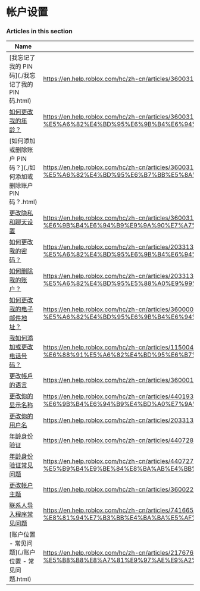 # 帐户设置  
### Articles in this section
Name|URL
-|-
[我忘记了我的 PIN 码](./我忘记了我的 PIN 码.html) |https://en.help.roblox.com/hc/zh-cn/articles/360031292471-%E6%88%91%E5%BF%98%E8%AE%B0%E4%BA%86%E6%88%91%E7%9A%84-PIN-%E7%A0%81
[如何更改我的年龄？](./如何更改我的年龄？.html) |https://en.help.roblox.com/hc/zh-cn/articles/360031323611-%E5%A6%82%E4%BD%95%E6%9B%B4%E6%94%B9%E6%88%91%E7%9A%84%E5%B9%B4%E9%BE%84
[如何添加或删除账户 PIN  码？](./如何添加或删除账户 PIN  码？.html) |https://en.help.roblox.com/hc/zh-cn/articles/360031680051-%E5%A6%82%E4%BD%95%E6%B7%BB%E5%8A%A0%E6%88%96%E5%88%A0%E9%99%A4%E8%B4%A6%E6%88%B7-PIN-%E7%A0%81
[更改隐私和聊天设置](./更改隐私和聊天设置.html) |https://en.help.roblox.com/hc/zh-cn/articles/360031751471-%E6%9B%B4%E6%94%B9%E9%9A%90%E7%A7%81%E5%92%8C%E8%81%8A%E5%A4%A9%E8%AE%BE%E7%BD%AE
[如何更改我的密码？](./如何更改我的密码？.html) |https://en.help.roblox.com/hc/zh-cn/articles/203313100-%E5%A6%82%E4%BD%95%E6%9B%B4%E6%94%B9%E6%88%91%E7%9A%84%E5%AF%86%E7%A0%81
[如何删除我的账户？](./如何删除我的账户？.html) |https://en.help.roblox.com/hc/zh-cn/articles/203313050-%E5%A6%82%E4%BD%95%E5%88%A0%E9%99%A4%E6%88%91%E7%9A%84%E8%B4%A6%E6%88%B7
[如何更改我的电子邮件地址？](./如何更改我的电子邮件地址？.html) |https://en.help.roblox.com/hc/zh-cn/articles/360000229603-%E5%A6%82%E4%BD%95%E6%9B%B4%E6%94%B9%E6%88%91%E7%9A%84%E7%94%B5%E5%AD%90%E9%82%AE%E4%BB%B6%E5%9C%B0%E5%9D%80
[我如何添加或更改电话号码？](./我如何添加或更改电话号码？.html) |https://en.help.roblox.com/hc/zh-cn/articles/115004804623-%E6%88%91%E5%A6%82%E4%BD%95%E6%B7%BB%E5%8A%A0%E6%88%96%E6%9B%B4%E6%94%B9%E7%94%B5%E8%AF%9D%E5%8F%B7%E7%A0%81
[更改帳戶的语言](./更改帳戶的语言.html) |https://en.help.roblox.com/hc/zh-cn/articles/360001216486-%E6%9B%B4%E6%94%B9%E5%B8%B3%E6%88%B6%E7%9A%84%E8%AF%AD%E8%A8%80
[更改你的显示名称](./更改你的显示名称.html) |https://en.help.roblox.com/hc/zh-cn/articles/4401938870292-%E6%9B%B4%E6%94%B9%E4%BD%A0%E7%9A%84%E6%98%BE%E7%A4%BA%E5%90%8D%E7%A7%B0
[更改你的用户名](./更改你的用户名.html) |https://en.help.roblox.com/hc/zh-cn/articles/203313130-%E6%9B%B4%E6%94%B9%E4%BD%A0%E7%9A%84%E7%94%A8%E6%88%B7%E5%90%8D
[年龄身份验证](./年龄身份验证.html) |https://en.help.roblox.com/hc/zh-cn/articles/4407282410644-%E5%B9%B4%E9%BE%84%E8%BA%AB%E4%BB%BD%E9%AA%8C%E8%AF%81
[年龄身份验证常见问题](./年龄身份验证常见问题.html) |https://en.help.roblox.com/hc/zh-cn/articles/4407276151188-%E5%B9%B4%E9%BE%84%E8%BA%AB%E4%BB%BD%E9%AA%8C%E8%AF%81%E5%B8%B8%E8%A7%81%E9%97%AE%E9%A2%98
[更改帐户主题](./更改帐户主题.html) |https://en.help.roblox.com/hc/zh-cn/articles/360022922852-%E6%9B%B4%E6%94%B9%E5%B8%90%E6%88%B7%E4%B8%BB%E9%A2%98
[联系人导入程序常见问题](./联系人导入程序常见问题.html) |https://en.help.roblox.com/hc/zh-cn/articles/7416652004884-%E8%81%94%E7%B3%BB%E4%BA%BA%E5%AF%BC%E5%85%A5%E7%A8%8B%E5%BA%8F%E5%B8%B8%E8%A7%81%E9%97%AE%E9%A2%98
[账户位置 - 常见问题](./账户位置 - 常见问题.html) |https://en.help.roblox.com/hc/zh-cn/articles/21767603654932-%E8%B4%A6%E6%88%B7%E4%BD%8D%E7%BD%AE-%E5%B8%B8%E8%A7%81%E9%97%AE%E9%A2%98
